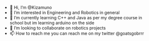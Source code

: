 - 👋 Hi, I’m @Kizamuno
- 👀 I’m interested in Engineering and Robotics in general
- 🌱 I’m currently learning C++ and Java as per my degree course in school but im learning arduino on the side
- 💞️ I’m looking to collaborate on robotics projects
- 📫 How to reach me you can reach me on my twitter @goatsgobrrr

<!---
Kizamuno/Kizamuno is a ✨ special ✨ repository because its `README.md` (this file) appears on your GitHub profile.
You can click the Preview link to take a look at your changes.
--->
